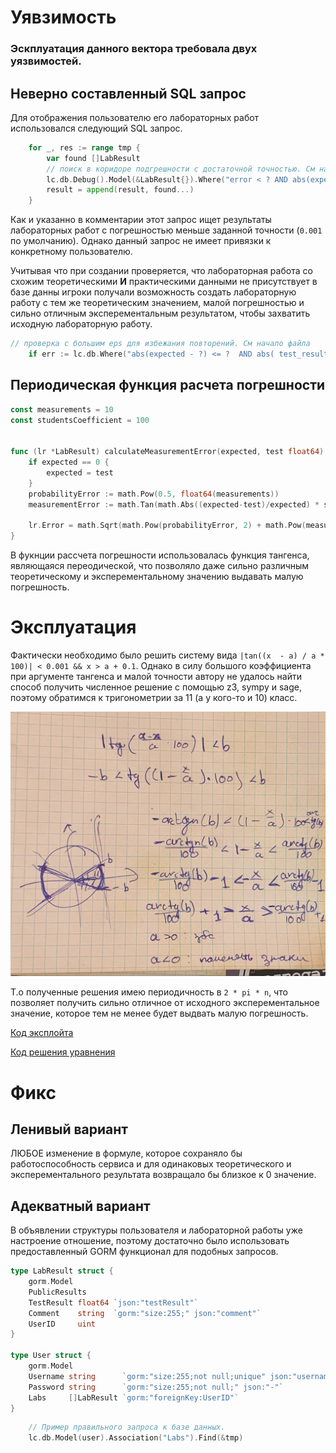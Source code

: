 # Уявзимость

### Эскплуатация данного вектора требовала двух уязвимостей.

## Неверно составленный SQL запрос

Для отображения пользователю его лабораторных работ использовался следующий SQL запрос.

```go
	for _, res := range tmp {
		var found []LabResult
		// поиск в коридоре подгрешности с достаточной точностью. См начало файла
		lc.db.Debug().Model(&LabResult{}).Where("error < ? AND abs(expected - ? ) < error", eps, res.Expected).Find(&found)
		result = append(result, found...)
	}
```
Как и указанно в комментарии этот запрос ищет результаты лабораторных работ с погрешностью меньше заданной точности (`0.001` по умолчанию). Однако данный запрос не имеет привязки к конкретному пользователю. 

Учитывая что при создании проверяется, что лабораторная работа со схожим теоретическими **И** практическими данными не присутствует в базе данны игроки получали возможность создать лабораторную работу с тем же теоретическим значением, малой погрешностью и сильно отличным эксперементальным результатом, чтобы захватить исходную лабораторную работу.
```go
// проверка с большим eps для избежания повторений. См начало файла
	if err := lc.db.Where("abs(expected - ?) <= ?  AND abs( test_result - ?) <= ?", expectedResult, searchEps, testResult, searchEps).First(&labResult).Error; err == nil {...}
```

## Периодическая функция расчета погрешности

```go
const measurements = 10
const studentsCoefficient = 100


func (lr *LabResult) calculateMeasurementError(expected, test float64) {
	if expected == 0 {
		expected = test
	}
	probabilityError := math.Pow(0.5, float64(measurements))
	measurementError := math.Tan(math.Abs((expected-test)/expected) * studentsCoefficient) // here

	lr.Error = math.Sqrt(math.Pow(probabilityError, 2) + math.Pow(measurementError, 2))
}
```

В фукнции рассчета погрешности использовалась функция тангенса, являющаяся переодической, что позволяло даже сильно различным теоретическому и эксперементальному значению выдавать малую погрешность.

# Эксплуатация

Фактически необходимо было решить систему вида `|tan((x  - a) / a * 100)| < 0.001 && x > a + 0.1`. Однако в силу большого коэффициента при аргументе тангенса и малой точности автору не удалось найти способ получить численное решение с помощью z3, sympy и sage, поэтому обратимся к тригонометрии за 11 (а у кого-то и 10) класс.

![solve pic](./assets/solve.jpg)

Т.о полученные решения имею периодичность в `2 * pi * n`, что позволяет получить сильно отличное от исходного эксперементальное значение, которое тем не менее будет выдвать малую погрешность.

[Код эксплойта](./math_sploit.py)

[Код решения уравнения](./math_sploit_lib.py)

# Фикс

## Ленивый вариант

ЛЮБОЕ изменение в формуле, которое сохраняло бы работоспособность сервиса и для одинаковых теоретического и эксперементального результата возвращало бы близкое к 0 значение.

## Адекватный вариант

В объявлении структуры пользователя и лабораторной работы уже настроение отношение, поэтому достаточно было использовать предоставленный GORM функционал для подобных запросов.

```go
type LabResult struct {
	gorm.Model
	PublicResults
	TestResult float64 `json:"testResult"`
	Comment    string  `gorm:"size:255;" json:"comment"`
	UserID     uint
}

type User struct {
	gorm.Model
	Username string      `gorm:"size:255;not null;unique" json:"username"`
	Password string      `gorm:"size:255;not null;" json:"-"`
	Labs     []LabResult `gorm:"foreignKey:UserID"`
}
```
```go
    // Пример правильного запроса к базе данных.
	lc.db.Model(user).Association("Labs").Find(&tmp)
```